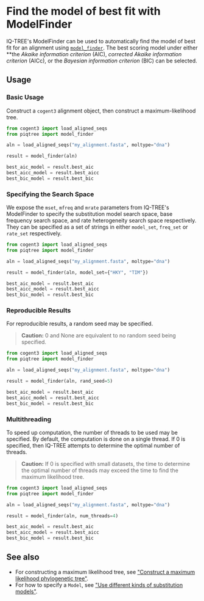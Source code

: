 # Find the model of best fit with ModelFinder

IQ-TREE's ModelFinder can be used to automatically find the model of best fit for an alignment using [`model_finder`](../api/model/model_finder.md).
The best scoring model under either **the *Akaike information criterion* (AIC), *corrected Akaike information criterion* (AICc), or the *Bayesian information criterion* (BIC) can be selected.

## Usage

### Basic Usage

Construct a `cogent3` alignment object, then construct a maximum-likelihood tree.

```python
from cogent3 import load_aligned_seqs
from piqtree import model_finder

aln = load_aligned_seqs("my_alignment.fasta", moltype="dna")

result = model_finder(aln)

best_aic_model = result.best_aic
best_aicc_model = result.best_aicc
best_bic_model = result.best_bic
```

### Specifying the Search Space

We expose the `mset`, `mfreq` and `mrate` parameters from IQ-TREE's ModelFinder to specify the substitution model search space, base frequency search space, and rate heterogeneity search space respectively. They can be specified as a set of strings in either `model_set`, `freq_set` or `rate_set` respectively.

```python
from cogent3 import load_aligned_seqs
from piqtree import model_finder

aln = load_aligned_seqs("my_alignment.fasta", moltype="dna")

result = model_finder(aln, model_set={"HKY", "TIM"})

best_aic_model = result.best_aic
best_aicc_model = result.best_aicc
best_bic_model = result.best_bic
```

### Reproducible Results

For reproducible results, a random seed may be specified.
> **Caution:** 0 and None are equivalent to no random seed being specified.

```python
from cogent3 import load_aligned_seqs
from piqtree import model_finder

aln = load_aligned_seqs("my_alignment.fasta", moltype="dna")

result = model_finder(aln, rand_seed=5)

best_aic_model = result.best_aic
best_aicc_model = result.best_aicc
best_bic_model = result.best_bic
```

### Multithreading

To speed up computation, the number of threads to be used may be specified.
By default, the computation is done on a single thread. If 0 is specified,
then IQ-TREE attempts to determine the optimal number of threads.

> **Caution:** If 0 is specified with small datasets, the time to determine the
> optimal number of threads may exceed the time to find the maximum likelihood
> tree.

```python
from cogent3 import load_aligned_seqs
from piqtree import model_finder

aln = load_aligned_seqs("my_alignment.fasta", moltype="dna")

result = model_finder(aln, num_threads=4)

best_aic_model = result.best_aic
best_aicc_model = result.best_aicc
best_bic_model = result.best_bic
```

## See also

- For constructing a maximum likelihood tree, see ["Construct a maximum likelihood phylogenetic tree"](construct_ml_tree.md).
- For how to specify a `Model`, see ["Use different kinds of substitution models"](using_substitution_models.md).

